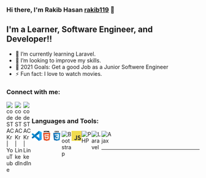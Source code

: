 ### Hi there, I'm Rakib Hasan [rakib119] 👋

## I'm a Learner, Software Engineer, and Developer!!
- 🌱 I’m currently learning Laravel.
- 👯 I’m looking to improve my skills.
- 🥅 2021 Goals: Get a good Job as a Junior Softwere Engineer
- ⚡ Fun fact: I love to watch movies.

### Connect with me:

[<img align="left" alt="codeSTACKr | YouTube" width="22px" src="https://cdn.jsdelivr.net/npm/simple-icons@v3/icons/facebook.svg" />][facebook]
[<img align="left" alt="codeSTACKr | LinkedIn" width="22px" src="https://cdn.jsdelivr.net/npm/simple-icons@v3/icons/linkedin.svg" />][linkedin]
[<img align="left" alt="codeSTACKr | LinkedIn" width="22px" src="https://cdn.jsdelivr.net/npm/simple-icons@v3/icons/telegram.svg" />][telegram]

<br />

### Languages and Tools:

<img align="left" alt="Visual Studio Code" width="26px" src="https://raw.githubusercontent.com/github/explore/80688e429a7d4ef2fca1e82350fe8e3517d3494d/topics/visual-studio-code/visual-studio-code.png" />
<img align="left" alt="HTML5" width="26px" src="https://raw.githubusercontent.com/github/explore/80688e429a7d4ef2fca1e82350fe8e3517d3494d/topics/html/html.png" />
<img align="left" alt="CSS3" width="26px" src="https://raw.githubusercontent.com/github/explore/80688e429a7d4ef2fca1e82350fe8e3517d3494d/topics/css/css.png" />

<img align="left" alt="Bootstrap" width="26px" src="https://d29fhpw069ctt2.cloudfront.net/icon/image/38839/preview.svg" />

<img align="left" alt="JavaScript" width="26px" src="https://raw.githubusercontent.com/github/explore/80688e429a7d4ef2fca1e82350fe8e3517d3494d/topics/javascript/javascript.png" />
<img align="left" alt="PHP" width="26px" src="https://imgbin.com/png/w1rKTuU5/php-java-png" />

<img align="left" alt="Laravel" width="26px" src="https://upload.wikimedia.org/wikipedia/commons/9/9a/Laravel.svg" />

<img align="left" alt="Ajax" width="26px" src="https://icon-library.com/images/ajax-icon/ajax-icon-7.jpg" />

<br />
<br />

---

[facebook]: https://www.facebook.com/rakib.hasan.313924
[linkedin]: https://www.linkedin.com/in/rakib-hasan-a0b6291a3/
[telegram ]: https://t.me/md_rakib_hasan
[rakib119 ]: https://www.linkedin.com/in/rakib-hasan-a0b6291a3/
